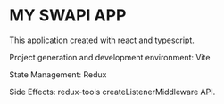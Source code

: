 # MY SWAPI APP

This application created with react and typescript.

Project generation and development environment: Vite

State Management: Redux

Side Effects: redux-tools createListenerMiddleware API.
